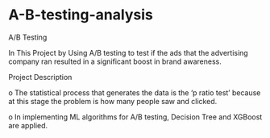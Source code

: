 # A-B-testing-analysis

A/B Testing 

In This Project by Using A/B testing to test if the ads that the advertising company ran resulted
in a significant boost in brand awareness.

Project Description

o	The statistical process that generates the data is the ‘p ratio test’ because at this stage 
the problem is how many people saw and clicked.

o	In implementing ML algorithms for A/B testing, Decision Tree and XGBoost are applied.
